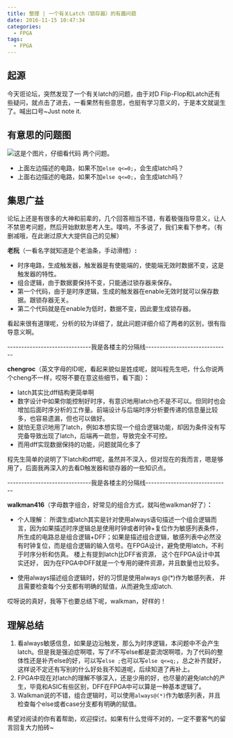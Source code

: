```yaml
---
title: 整理 | 一个有关Latch（锁存器）的有趣问题
date: 2016-11-15 10:47:34
categories:
  - FPGA
tags:
  - FPGA
---
```


## 起源
今天诳论坛，突然发现了一个有关latch的问题，由于对D Flip-Flop和Latch还有些疑问，就点击了进去，一看果然有些意思，也挺有学习意义的，于是本文就诞生了。喊出口号~Just note it.

## 有意思的问题图
![这是个图片，仔细看代码](http://o85gvbiad.bkt.clouddn.com/20160923-fpga-latch-question.png)
两个问题。
* 上面左边描述的电路，如果不加`else q<=0;`，会生成latch吗？
* 上面右边描述的电路，如果不加`else q<=0;`，会生成latch吗？

<!--more-->

## 集思广益
论坛上还是有很多的大神和前辈的，几个回答相当不错，有着极强指导意义，让人不禁思考问题，然后开始默默思考人生。噗呜，不多说了，我们来看下参考。（有删减哦，在此谢过原大大提供自己的见解）

**老阮**（一看名字就知道是个老油条，手动滑稽）**:**

* 时序电路，生成触发器，触发器是有使能端的，使能端无效时数据不变，这是触发器的特性。
* 组合逻辑，由于数据要保持不变，只能通过锁存器来保存。
* 第一个代码，由于是时序逻辑，生成的触发器在enable无效时就可以保存数据。跟锁存器无关。
* 第二个代码就是在enable为低时，数据不变，因此要生成锁存器。

看起来很有道理呢，分析的较为详细了，就此问题详细介绍了两者的区别，很有指导意义啊。

------------------------------我是各楼主的分隔线------------------------------

**chengroc**（英文字母的ID呢，看起来貌似是姓成呢，就叫程先生吧，什么你说两个cheng不一样，哎呀不要在意这些细节，看下面）**：**

* latch其实比dff结构更简单啊
* 数字设计中如果你能控制好时序，有意识地用latch也不是不可以。但同时也会增加后面时序分析的工作量。前端设计与后端时序分析要传递的信息量比较多，也容易遗漏，但也可以做好。
* 就怕无意识地用了latch，例如本想实现一个组合逻辑功能，却因为条件没有写完备导致出现了latch，后端再一疏忽，导致完全不可控。
* 而用dff实现数据保持的功能，问题就简化多了

程先生简单的说明了下latch和dff呢，虽然并不深入，但对现在的我而言，嗯是够用了，后面我再深入的去看D触发器和锁存器的一些知识点。

------------------------------我是各楼主的分隔线------------------------------

**walkman416**（字母数字组合，好常见的组合方式，就叫他walkman好了）**：**

* 个人理解： 所谓生成latch其实是针对使用always语句描述一个组合逻辑而言，因为如果描述时序逻辑总是使用时钟或者时钟+复位作为敏感列表条件，所生成的电路总是组合逻辑+DFF；如果是描述组合逻辑，敏感列表中必然没有时钟复位，而是组合逻辑的输入信号。在FPGA设计，避免使用latch，不利于时序分析和仿真。 楼上有提到latch比DFF省资源， 这个在FPGA设计中其实还好， 因为在FPGA中DFF就是一个专用的硬件资源，并且数量也比较多。

* 使用always描述组合逻辑时，好的习惯是使用always @(*)作为敏感列表， 并且需要检查每个分支都有明确的赋值，从而避免生成latch.

哎呀说的真好，我等下也要总结下呢，walkman，好样的！

## 理解总结
1. 看always敏感信息，如果是边沿触发，那么为时序逻辑，本问题中不会产生latch。但是我是强迫症啊喂，写了if不写else都是耍流氓啊喂，为了代码的整体性还是补齐else的好，可以写`else ;`也可以写`else q<=q;`，总之补齐就好，这样说不定还有写别的什么好处我不知道呢，后续知道了再补上。
2. FPGA中现在对latch的理解不够深入，还是少用的好，也尽量的避免latch的产生，毕竟和ASIC有些区别，DFF在FPGA中可以算是一种基本逻辑了。
3. Walkman说的不错，组合逻辑时，可以使用`always@(*)`作为敏感列表，并且检查每个else或者case分支都有明确的赋值。

希望对阅读的你有着帮助，欢迎探讨。如果有什么觉得不对的，一定不要客气的留言回复大力拍砖~